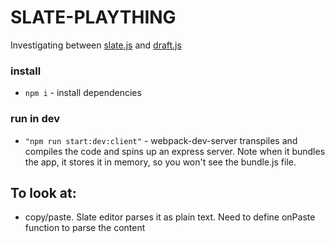 # SLATE-PLAYTHING

Investigating between [slate.js](#https://docs.slatejs.org/) and [draft.js](#https://draftjs.org/docs/overview.html#content)

### install

* `npm i` - install dependencies

### run in dev

* `"npm run start:dev:client"` - webpack-dev-server transpiles and compiles the code and spins up an express server. Note when it bundles the app, it stores it in memory, so you won't see the bundle.js file.

## To look at:
- copy/paste. Slate editor parses it as plain text. Need to define onPaste function to parse the content
